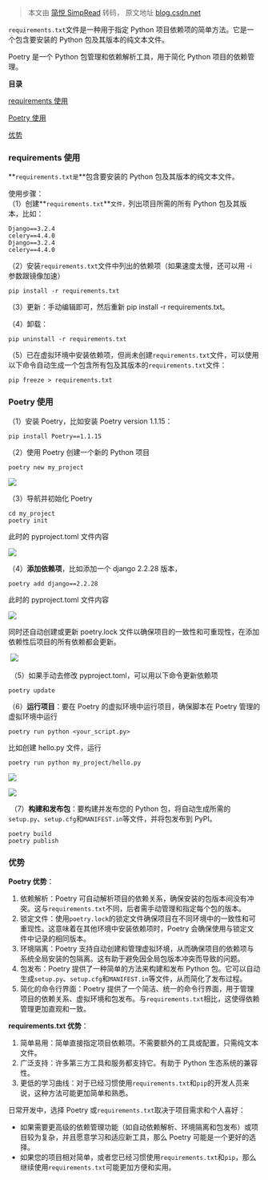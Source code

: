 > 本文由 [简悦 SimpRead](http://ksria.com/simpread/) 转码， 原文地址 [blog.csdn.net](https://blog.csdn.net/lxd_max/article/details/131766544)

`requirements.txt`文件是一种用于指定 Python 项目依赖项的简单方法。它是一个包含要安装的 Python 包及其版本的纯文本文件。

Poetry 是一个 Python 包管理和依赖解析工具，用于简化 Python 项目的依赖管理。

**目录**

[requirements 使用](#t0)

[Poetry 使用](#t1)

[优势](#t2)

### requirements 使用

**`requirements.txt是`**包含要安装的 Python 包及其版本的纯文本文件。

使用步骤：  
（1）创建**`requirements.txt`**`文件，`列出项目所需的所有 Python 包及其版本，比如：

```
Django==3.2.4
celery==4.4.0
Django==3.2.4
celery==4.4.0
```

（2）安装`requirements.txt`文件中列出的依赖项（如果速度太慢，还可以用 -i 参数跟镜像加速）

```
pip install -r requirements.txt

```

（3）更新：手动编辑即可，然后重新 pip install -r requirements.txt。

（4）卸载：

```
pip uninstall -r requirements.txt

```

（5）已在虚拟环境中安装依赖项，但尚未创建`requirements.txt`文件，可以使用以下命令自动生成一个包含所有包及其版本的`requirements.txt`文件：

```
pip freeze > requirements.txt

```

### Poetry 使用

（1）安装 Poetry，比如安装 Poetry version 1.1.15：

```
pip install Poetry==1.1.15

```

（2）使用 Poetry 创建一个新的 Python 项目

```
poetry new my_project

```

![](https://img-blog.csdnimg.cn/c4148c1b29114138ac7e5d320dde85b6.png)

（3）导航并初始化 Poetry

```
cd my_project
poetry init
```

此时的 pyproject.toml 文件内容

![](https://img-blog.csdnimg.cn/7efa0b8cf9234fc59b692b64b7b624e5.png)

（4）**添加依赖项**，比如添加一个 django 2.2.28 版本，

```
poetry add django==2.2.28

```

此时的 pyproject.toml 文件内容

![](https://img-blog.csdnimg.cn/80515bb170324f789ad7a154173807fc.png)

同时还自动创建或更新 poetry.lock 文件以确保项目的一致性和可重现性，在添加依赖性后项目的所有依赖都会更新。

 ![](https://img-blog.csdnimg.cn/1bc5dab6c5fc47f6884b037d59922675.png)

 （5）如果手动去修改 pyproject.toml，可以用以下命令更新依赖项

```
poetry update

```

（6）**运行项目**：要在 Poetry 的虚拟环境中运行项目，确保脚本在 Poetry 管理的虚拟环境中运行

```
poetry run python <your_script.py>

```

比如创建 hello.py 文件，运行

```
poetry run python my_project/hello.py

```

![](https://img-blog.csdnimg.cn/39555d5b463346659a37d3daf686f35a.png)

![](https://img-blog.csdnimg.cn/0f19fdb559484c658f26b19b5faa7df6.png)

 （7）**构建和发布包**：要构建并发布您的 Python 包，将自动生成所需的`setup.py`、`setup.cfg`和`MANIFEST.in`等文件，并将包发布到 PyPI。

```
poetry build
poetry publish
```

### 优势

**Poetry 优势**：

1.  依赖解析：Poetry 可自动解析项目的依赖关系，确保安装的包版本间没有冲突。这与`requirements.txt`不同，后者需手动管理和指定每个包的版本。
2.  锁定文件：使用`poetry.lock`的锁定文件确保项目在不同环境中的一致性和可重现性。这意味着在其他环境中安装依赖项时，Poetry 会确保使用与锁定文件中记录的相同版本。
3.  环境隔离：Poetry 支持自动创建和管理虚拟环境，从而确保项目的依赖项与系统全局安装的包隔离。这有助于避免因全局包版本冲突而导致的问题。
4.  包发布：Poetry 提供了一种简单的方法来构建和发布 Python 包。它可以自动生成`setup.py`、`setup.cfg`和`MANIFEST.in`等文件，从而简化了发布过程。
5.  简化的命令行界面：Poetry 提供了一个简洁、统一的命令行界面，用于管理项目的依赖关系、虚拟环境和包发布。与`requirements.txt`相比，这使得依赖管理更加直观和一致。

**requirements.txt 优势**：

1.  简单易用：简单直接指定项目依赖项。不需要额外的工具或配置，只需纯文本文件。
2.  广泛支持：许多第三方工具和服务都支持它。有助于 Python 生态系统的兼容性。
3.  更低的学习曲线：对于已经习惯使用`requirements.txt`和`pip`的开发人员来说，这种方法可能更加简单和熟悉。

日常开发中，选择 Poetry 或`requirements.txt`取决于项目需求和个人喜好：

*   如果需要更高级的依赖管理功能（如自动依赖解析、环境隔离和包发布）或项目较为复杂，并且愿意学习和适应新工具，那么 Poetry 可能是一个更好的选择。
*   如果您的项目相对简单，或者您已经习惯使用`requirements.txt`和`pip`，那么继续使用`requirements.txt`可能更加方便和实用。